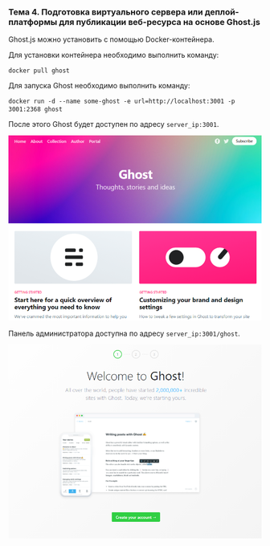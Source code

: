 ### Тема 4. Подготовка виртуального сервера или деплой-платформы для публикации веб-ресурса на основе Ghost.js

Ghost.js можно установить с помощью Docker-контейнера.

Для установки контейнера необходимо выполнить команду:

```
docker pull ghost
```

Для запуска Ghost необходимо выполнить команду:

```
docker run -d --name some-ghost -e url=http://localhost:3001 -p 3001:2368 ghost
```

После этого Ghost будет доступен по адресу `server_ip:3001`.

![](task-4-1.png)

Панель администратора доступна по адресу `server_ip:3001/ghost`.

![](task-4-2.png)
